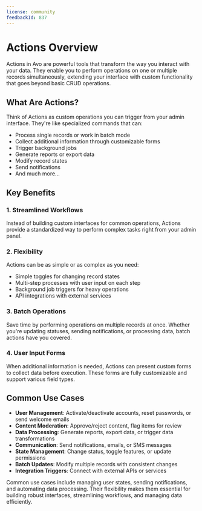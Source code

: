 ```yaml
---
license: community
feedbackId: 837
---
```


# Actions Overview

<DemoVideo demo-video="https://youtu.be/BK47E7TMXn0?t=778" class="mt-4" />

Actions in Avo are powerful tools that transform the way you interact with your data. They enable you to perform operations on one or multiple records simultaneously, extending your interface with custom functionality that goes beyond basic CRUD operations.

## What Are Actions?

Think of Actions as custom operations you can trigger from your admin interface. They're like specialized commands that can:
- Process single records or work in batch mode
- Collect additional information through customizable forms
- Trigger background jobs
- Generate reports or export data
- Modify record states
- Send notifications
- And much more...

## Key Benefits

### 1. Streamlined Workflows
Instead of building custom interfaces for common operations, Actions provide a standardized way to perform complex tasks right from your admin panel.

### 2. Flexibility
Actions can be as simple or as complex as you need:
- Simple toggles for changing record states
- Multi-step processes with user input on each step
- Background job triggers for heavy operations
- API integrations with external services

### 3. Batch Operations
Save time by performing operations on multiple records at once. Whether you're updating statuses, sending notifications, or processing data, batch actions have you covered.

### 4. User Input Forms
When additional information is needed, Actions can present custom forms to collect data before execution. These forms are fully customizable and support various field types.

## Common Use Cases

- **User Management**: Activate/deactivate accounts, reset passwords, or send welcome emails
- **Content Moderation**: Approve/reject content, flag items for review
- **Data Processing**: Generate reports, export data, or trigger data transformations
- **Communication**: Send notifications, emails, or SMS messages
- **State Management**: Change status, toggle features, or update permissions
- **Batch Updates**: Modify multiple records with consistent changes
- **Integration Triggers**: Connect with external APIs or services

Common use cases include managing user states, sending notifications, and automating data processing. Their flexibility makes them essential for building robust interfaces, streamlining workflows, and managing data efficiently.
